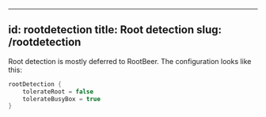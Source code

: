  ---
id: rootdetection
title: Root detection
slug: /rootdetection
---

Root detection is mostly deferred to RootBeer. The configuration looks like this:

```kotlin
rootDetection {
    tolerateRoot = false
    tolerateBusyBox = true
}
```